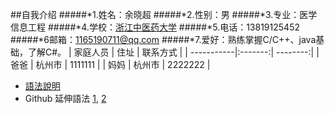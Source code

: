 ##自我介绍
#####*1.姓名：余晓超
#####*2.性别：男
#####*3.专业：医学信息工程
#####*4.学校：[浙江中医药大学](www.zcmu.edu.cn/)
#####*5.电话：13819125452
#####*6邮箱：1165190711@qq.com
#####*7.爱好：熟练掌握C/C++、java基础，了解C#。
| 家庭人员   | 住址    | 联系方式 |
| -----------|:-------:| --------:|
| 爸爸       | 杭州市  |  1111111 |
| 妈妈       | 杭州市  |  2222222 |


* [語法說明](http://markdown.tw/)
* Github 延伸語法 
	[1](https://help.github.com/articles/github-flavored-markdown/),
	[2](https://guides.github.com/features/mastering-markdown/)
